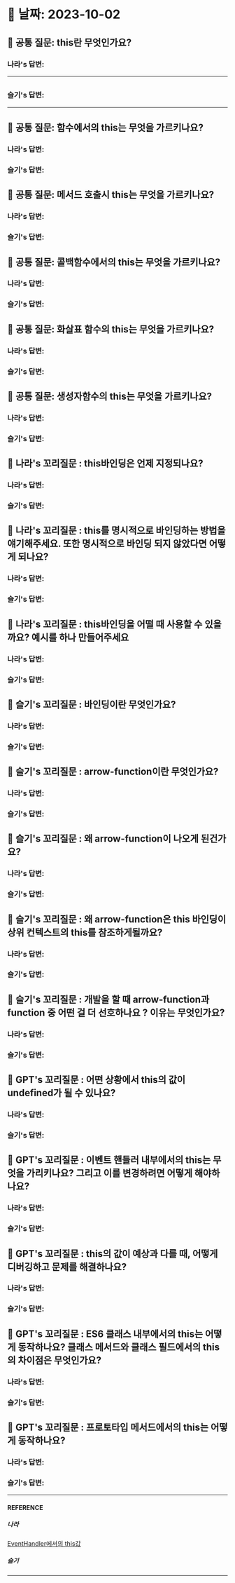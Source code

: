 # 📆 날짜: 2023-10-02

## 🎯 공통 질문: this란 무엇인가요?

### 나라's 답변:

---

## <!-- 답변 -->

### 슬기's 답변:

---

## <!-- 답변 -->

## 🎯 공통 질문: 함수에서의 this는 무엇을 가르키나요?

### 나라's 답변:

### 슬기's 답변:

## 🎯 공통 질문: 메서드 호출시 this는 무엇을 가르키나요?

### 나라's 답변:

### 슬기's 답변:

## 🎯 공통 질문: 콜백함수에서의 this는 무엇을 가르키나요?

### 나라's 답변:

### 슬기's 답변:

## 🎯 공통 질문: 화살표 함수의 this는 무엇을 가르키나요?

### 나라's 답변:

### 슬기's 답변:

## 🎯 공통 질문: 생성자함수의 this는 무엇을 가르키나요?

### 나라's 답변:

### 슬기's 답변:

## 🔗 나라's 꼬리질문 : this바인딩은 언제 지정되나요?

### 나라's 답변:

### 슬기's 답변:

## 🔗 나라's 꼬리질문 : this를 명시적으로 바인딩하는 방법을 얘기해주세요. 또한 명시적으로 바인딩 되지 않았다면 어떻게 되나요?

### 나라's 답변:

### 슬기's 답변:

## 🔗 나라's 꼬리질문 : this바인딩을 어떨 때 사용할 수 있을까요? 예시를 하나 만들어주세요

### 나라's 답변:

### 슬기's 답변:

## 🔗 슬기's 꼬리질문 : 바인딩이란 무엇인가요?

### 나라's 답변:

### 슬기's 답변:

## 🔗 슬기's 꼬리질문 : arrow-function이란 무엇인가요?

### 나라's 답변:

### 슬기's 답변:

## 🔗 슬기's 꼬리질문 : 왜 arrow-function이 나오게 된건가요?

### 나라's 답변:

### 슬기's 답변:

## 🔗 슬기's 꼬리질문 : 왜 arrow-function은 this 바인딩이 상위 컨텍스트의 this를 참조하게될까요?

### 나라's 답변:

### 슬기's 답변:

## 🔗 슬기's 꼬리질문 : 개발을 할 때 arrow-function과 function 중 어떤 걸 더 선호하나요 ? 이유는 무엇인가요?

### 나라's 답변:

### 슬기's 답변:

## 🔗 GPT's 꼬리질문 : 어떤 상황에서 this의 값이 undefined가 될 수 있나요?

### 나라's 답변:

### 슬기's 답변:

## 🔗 GPT's 꼬리질문 : 이벤트 핸들러 내부에서의 this는 무엇을 가리키나요? 그리고 이를 변경하려면 어떻게 해야하나요?

### 나라's 답변:

### 슬기's 답변:

## 🔗 GPT's 꼬리질문 : this의 값이 예상과 다를 때, 어떻게 디버깅하고 문제를 해결하나요?

### 나라's 답변:

### 슬기's 답변:

## 🔗 GPT's 꼬리질문 : ES6 클래스 내부에서의 this는 어떻게 동작하나요? 클래스 메서드와 클래스 필드에서의 this의 차이점은 무엇인가요?

### 나라's 답변:

### 슬기's 답변:

## 🔗 GPT's 꼬리질문 : 프로토타입 메서드에서의 this는 어떻게 동작하나요?

### 나라's 답변:

### 슬기's 답변:

---

#### REFERENCE

##### 나라

[EventHandler에서의 this값](https://developer.mozilla.org/ko/docs/Web/API/EventTarget/addEventListener#%EC%98%88%EC%A0%9C)

##### 슬기

<!-- 답변 -->

---
